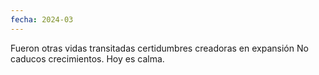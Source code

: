 ```yaml
---
fecha: 2024-03
---
```

Fueron otras vidas transitadas
certidumbres creadoras en expansión 
No caducos crecimientos.
Hoy es calma.